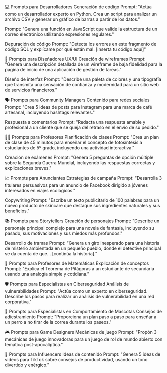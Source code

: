 💻 Prompts para Desarrolladores
Generación de código
Prompt: "Actúa como un desarrollador experto en Python. Crea un script para analizar un archivo CSV y generar un gráfico de barras a partir de los datos."

Prompt: "Genera una función en JavaScript que valide la estructura de un correo electrónico utilizando expresiones regulares."

Depuración de código
Prompt: "Detecta los errores en este fragmento de código SQL y explícame por qué están mal. [inserta tu código aquí]"

🎨 Prompts para Diseñadores UX/UI
Creación de wireframes
Prompt: "Genera una descripción detallada de un wireframe de baja fidelidad para la página de inicio de una aplicación de gestión de tareas."

Diseño de interfaz
Prompt: "Describe una paleta de colores y una tipografía que transmita una sensación de confianza y modernidad para un sitio web de servicios financieros."

🗣️ Prompts para Community Managers
Contenido para redes sociales
Prompt: "Crea 5 ideas de posts para Instagram para una marca de café artesanal, incluyendo hashtags relevantes."

Respuesta a comentarios
Prompt: "Redacta una respuesta amable y profesional a un cliente que se queja del retraso en el envío de su pedido."

👩‍🏫 Prompts para Profesores
Planificación de clases
Prompt: "Crea un plan de clase de 45 minutos para enseñar el concepto de fotosíntesis a estudiantes de 5º grado, incluyendo una actividad interactiva."

Creación de exámenes
Prompt: "Genera 5 preguntas de opción múltiple sobre la Segunda Guerra Mundial, incluyendo las respuestas correctas y explicaciones breves."

📈 Prompts para Anunciantes
Estrategias de campaña
Prompt: "Desarrolla 3 titulares persuasivos para un anuncio de Facebook dirigido a jóvenes interesados en viajes ecológicos."

Copywriting
Prompt: "Escribe un texto publicitario de 100 palabras para un nuevo producto de skincare que destaque sus ingredientes naturales y sus beneficios."

📚 Prompts para Storytellers
Creación de personajes
Prompt: "Describe un personaje principal complejo para una novela de fantasía, incluyendo su pasado, sus motivaciones y sus miedos más profundos."

Desarrollo de tramas
Prompt: "Genera un giro inesperado para una historia de misterio ambientada en un pequeño pueblo, donde el detective principal se da cuenta de que... [continúa la historia]."

🔢 Prompts para Profesores de Matemáticas
Explicación de conceptos
Prompt: "Explica el Teorema de Pitágoras a un estudiante de secundaria usando una analogía simple y cotidiana."

🛡️ Prompts para Especialistas en Ciberseguridad
Análisis de vulnerabilidades
Prompt: "Actúa como un experto en ciberseguridad. Describe los pasos para realizar un análisis de vulnerabilidad en una red corporativa."

🐾 Prompts para Especialistas en Comportamiento de Mascotas
Consejos de adiestramiento
Prompt: "Proporciona un plan paso a paso para enseñar a un perro a no tirar de la correa durante los paseos."

🎮 Prompts para Game Designers
Mecánicas de juego
Prompt: "Propón 3 mecánicas de juego innovadoras para un juego de rol de mundo abierto con temática post-apocalíptica."

🤳 Prompts para Influencers
Ideas de contenido
Prompt: "Genera 5 ideas de videos para TikTok sobre consejos de productividad, usando un tono divertido y enérgico."